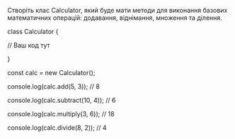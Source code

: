 Створіть клас Calculator, який буде мати методи для виконання базових математичних операцій: додавання, віднімання, множення та ділення.

class Calculator {

// Ваш код тут

}

const calc = new Calculator();

console.log(calc.add(5, 3)); // 8

console.log(calc.subtract(10, 4)); // 6

console.log(calc.multiply(3, 6)); // 18

console.log(calc.divide(8, 2)); // 4
